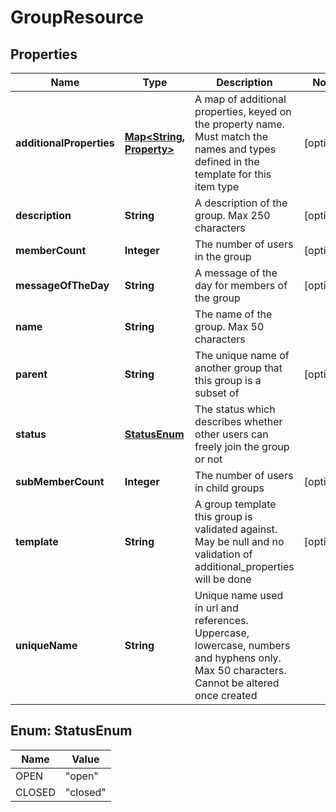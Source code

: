 
# GroupResource

## Properties
Name | Type | Description | Notes
------------ | ------------- | ------------- | -------------
**additionalProperties** | [**Map&lt;String, Property&gt;**](Property.md) | A map of additional properties, keyed on the property name.  Must match the names and types defined in the template for this item type |  [optional]
**description** | **String** | A description of the group. Max 250 characters |  [optional]
**memberCount** | **Integer** | The number of users in the group |  [optional]
**messageOfTheDay** | **String** | A message of the day for members of the group |  [optional]
**name** | **String** | The name of the group. Max 50 characters | 
**parent** | **String** | The unique name of another group that this group is a subset of |  [optional]
**status** | [**StatusEnum**](#StatusEnum) | The status which describes whether other users can freely join the group or not | 
**subMemberCount** | **Integer** | The number of users in child groups |  [optional]
**template** | **String** | A group template this group is validated against. May be null and no validation of additional_properties will be done |  [optional]
**uniqueName** | **String** | Unique name used in url and references. Uppercase, lowercase, numbers and hyphens only. Max 50 characters. Cannot be altered once created | 


<a name="StatusEnum"></a>
## Enum: StatusEnum
Name | Value
---- | -----
OPEN | &quot;open&quot;
CLOSED | &quot;closed&quot;



